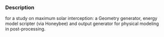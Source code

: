 ### Description 
for a study on maximum solar interception: a Geometry generator, energy model scripter (via Honeybee) and output generator for physical modeling in post-processing.
